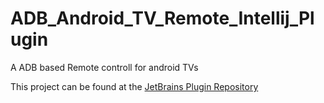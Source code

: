 # ADB_Android_TV_Remote_Intellij_Plugin
A ADB based Remote controll for android TVs

This project can be found at the [JetBrains Plugin Repository](https://plugins.jetbrains.com/plugin/8528)
